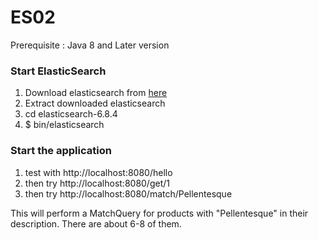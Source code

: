 # ES02
 Prerequisite : Java 8 and Later version 

### Start ElasticSearch
1) Download elasticsearch from [here](https://www.elastic.co/downloads/elasticsearch)   
2) Extract downloaded elasticsearch     
3) cd elasticsearch-6.8.4       
4) $ bin/elasticsearch

### Start the application

1) test with http://localhost:8080/hello
2) then try http://localhost:8080/get/1
3) then try http://localhost:8080/match/Pellentesque

This will perform a MatchQuery for products with "Pellentesque" in their description.
There are about 6-8 of them.
     
